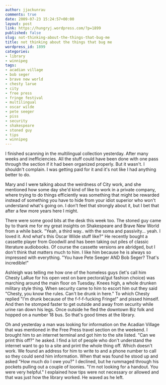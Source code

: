 ```yaml
---
author: jjackunrau
comments: true
date: 2009-07-23 15:24:57+00:00
layout: post
link: https://hungryj.wordpress.com/?p=1899
published: false
slug: not-thinking-about-the-things-that-bug-me
title: not thinking about the things that bug me
wordpress_id: 1899
categories:
- library
- winnipeg
tags:
- acadian village
- bob seger
- brave new world
- chesty larue
- city
- free press
- fringe festival
- multilingual
- oscar wilde
- pete seeger
- piss
- security
- shakespeare
- stoned guy
- tips
- winnipeg
---
```


I finished scanning in the multilingual collection yesterday. After many weeks and inefficiencies. All the stuff could have been done with one pass through the section if it had been organized properly. But it wasn't. I shouldn't complain. I was getting paid for it and it's not like I had anything better to do.

Mary and I were talking about the weirdness of City work, and she mentioned how some day she'd kind of like to work in a private company, where trying to do things efficiently was something that might be rewarded instead of something you have to hide from your idiot superior who won't understand what's going on. I don't feel that strongly about it, but I bet that after a few more years here I might.

There were some good bits at the desk this week too. The stoned guy came by to thank me for my great insights on Shakespeare and Brave New World from a while back. "Yeah, a third way.. with the soma and passivity... yeah. I loved it. And what's this Oscar Wilde stuff like?" He recently bought a cassette player from Goodwill and has been taking out piles of classic literature audiobooks. Of course the cassette versions are abridged, but I don't think that matters much to him. I like him because he is always so impressed with everything. "You have Pete Seeger AND Bob Seger? That's incredible!"

Ashleigh was telling me how one of the homeless guys (let's call him Chesty LaRue for his open vest on bare pectoral/gut fashion choice) was marching around the main floor on Tuesday. Knees high, a whole drunken military style thing. When security came to him to escort him out they said "Chesty, you know the rules. Can't be drunk in here." To which Chesty replied "I'm drunk because of the f-f-f-fucking Fringe!" and pissed himself. And then he stomped faster to get outside and away from security while urine ran down his legs. Once outside he fled the downtown Biz folk and hopped on a number 18 bus. So that's good times at the library.

Oh and yesterday a man was looking for information on the Acadian Village that was mentioned in the Free Press travel section on the weekend. I brought him to an internet terminal and got him to the site listed. "Can we print this off?" he asked. I find a lot of people who don't understand the internet want to go to a site and print the whole thing off. Which doesn't work. We found an address for him to write to and a phone number to call so they could send him information. When that was found he stood up and asked "How much do I owe you?" I declined, but he rummaged through his pockets pulling out a couple of loonies. "I'm not looking for a handout. You were very helpful." I explained how tips were not necessary or allowed and that was just how the library worked. He waved as he left.
